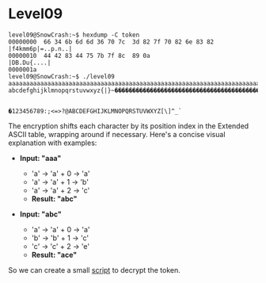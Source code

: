 # Level09

```shell
level09@SnowCrash:~$ hexdump -C token 
00000000  66 34 6b 6d 6d 36 70 7c  3d 82 7f 70 82 6e 83 82  |f4kmm6p|=..p.n..|
00000010  44 42 83 44 75 7b 7f 8c  89 0a                    |DB.Du{....|
0000001a
level09@SnowCrash:~$ ./level09 aaaaaaaaaaaaaaaaaaaaaaaaaaaaaaaaaaaaaaaaaaaaaaaaaaaaaaaaaaaaaaaaaaaaaaaaaaaaaaaaaaaaaaaaaaaaaaaaaaaaaaaaaaaaaaaaaaaaaaaaaaaaaaaaaaaaaaaaaaaaaaaaaaaaaaaaaaaaaaaaaaaaaaaaaaaaaaaaaaaaaaaaaaaaaaaaaaaaaaaaaaaaaaaaaaaaaaaaaaaaaaaaaaaaaaaaaaaaaaaaaaaaaaaaaaaaaaaaaaaaaaaaaaaaaaaaa
abcdefghijklmnopqrstuvwxyz{|}~��������������������������������������������������������������������������������������������������������������������������������


�123456789:;<=>?@ABCDEFGHIJKLMNOPQRSTUVWXYZ[\]^_`
```

The encryption shifts each character by its position index in the Extended ASCII table, wrapping around if necessary. Here's a concise visual explanation with examples:

- **Input: "aaa"**
  - 'a' → 'a' + 0 → 'a'
  - 'a' → 'a' + 1 → 'b'
  - 'a' → 'a' + 2 → 'c'
  - **Result: "abc"**

- **Input: "abc"**
  - 'a' → 'a' + 0 → 'a'
  - 'b' → 'b' + 1 → 'c'
  - 'c' → 'c' + 2 → 'e'
  - **Result: "ace"**

So we can create a small [script](level09.py) to decrypt the token.
